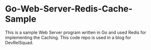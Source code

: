# Go-Web-Server-Redis-Cache-Sample
This is a sample Web Server program written in Go and used Redis for implementing the Caching. This code repo is used in a blog for DevRelSquad.
